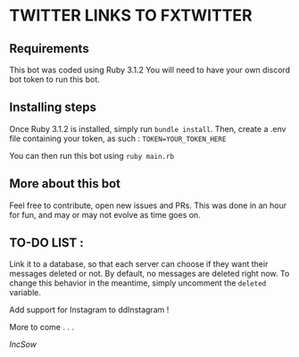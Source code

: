 # TWITTER LINKS TO FXTWITTER

## Requirements
This bot was coded using Ruby 3.1.2
You will need to have your own discord bot token to run this bot.

## Installing steps

Once Ruby 3.1.2 is installed, simply run `bundle install`.
Then, create a .env file containing your token, as such :
`TOKEN=YOUR_TOKEN_HERE`

You can then run this bot using `ruby main.rb`


## More about this bot 
Feel free to contribute, open new issues and PRs.
This was done in an hour for fun, and may or may not evolve as time goes on.

## TO-DO LIST :
Link it to a database, so that each server can choose if they want their messages deleted or not. By default, no messages are deleted right now.
To change this behavior in the meantime, simply uncomment the `deleted` variable.

Add support for Instagram to ddInstagram !

More to come . . .

*IncSow*

